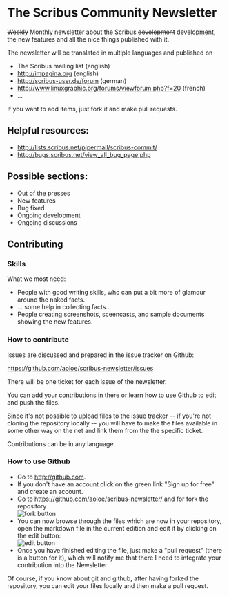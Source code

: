 # The Scribus Community Newsletter

<strike>Weekly</strike> Monthly newsletter about the Scribus <strike>development</strike> development, the new features and all the nice things published with it.

The newsletter will be translated in multiple languages and published on

- The Scribus mailing list (english)
- http://impagina.org (english)
- http://scribus-user.de/forum (german)
- http://www.linuxgraphic.org/forums/viewforum.php?f=20 (french)
- ...

If you want to add items, just fork it and make pull requests.

## Helpful resources:

- <http://lists.scribus.net/pipermail/scribus-commit/>
- <http://bugs.scribus.net/view_all_bug_page.php>

## Possible sections:

- Out of the presses
- New features
- Bug fixed
- Ongoing development
- Ongoing discussions

## Contributing

### Skills

What we most need:

- People with good writing skills, who can put a bit more of glamour around the naked facts.
- ... some help in collecting facts...
- People creating screenshots, sceencasts, and sample documents showing the new features.

### How to contribute

Issues are discussed and prepared in the issue tracker on Github:

https://github.com/aoloe/scribus-newsletter/issues

There will be one ticket for each issue of the newsletter.

You can add your contributions in there or learn how to use Github to edit and push the files.

Since it's not possible to upload files to the issue tracker -- if you're not cloning the repository locally -- you will have to make the files available in some other way on the net and link them from the the specific ticket.

Contributions can be in any language.

### How to use Github

- Go to <http://github.com>.
- If you don't have an account click on the green link "Sign up for free" and create an account.
- Go to https://github.com/aoloe/scribus-newsletter/ and for fork the repository  
  ![fork button](https://github.s3.amazonaws.com/docs/bootcamp_3_fork.jpg)
- You can now browse through the files which are now in your repository, open the markdown file in the current edition and edit it by clicking on the edit button:  
  ![edit button](https://a248.e.akamai.net/camo.github.com/911659f61e808a2f1d477e06ba8e356a7982d951/68747470733a2f2f696d672e736b697463682e636f6d2f32303131303831352d6266726d6479663874746a3261696939377862373731323439352e706e67)
- Once you have finished editing the file, just make a "pull request" (there is a button for it), which
  will notify me that there I need to integrate your contribution into the Newsletter

Of course, if you know about git and github, after having forked the repository,  you can edit your files locally and then make a pull request.
